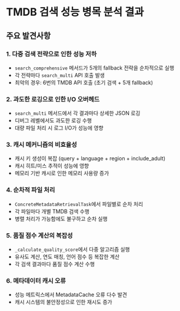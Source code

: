 # TMDB 검색 성능 병목 분석 결과

## 주요 발견사항

### 1. 다중 검색 전략으로 인한 성능 저하
- `search_comprehensive` 메서드가 5개의 fallback 전략을 순차적으로 실행
- 각 전략마다 `search_multi` API 호출 발생
- 최악의 경우: 6번의 TMDB API 호출 (초기 검색 + 5개 fallback)

### 2. 과도한 로깅으로 인한 I/O 오버헤드
- `search_multi` 메서드에서 각 결과마다 상세한 JSON 로깅
- 디버그 레벨에서도 과도한 로깅 수행
- 대량 파일 처리 시 로그 I/O가 성능에 영향

### 3. 캐시 메커니즘의 비효율성
- 캐시 키 생성이 복잡 (query + language + region + include_adult)
- 캐시 히트/미스 추적이 성능에 영향
- 메모리 기반 캐시로 인한 메모리 사용량 증가

### 4. 순차적 파일 처리
- `ConcreteMetadataRetrievalTask`에서 파일별로 순차 처리
- 각 파일마다 개별 TMDB 검색 수행
- 병렬 처리가 가능함에도 불구하고 순차 실행

### 5. 품질 점수 계산의 복잡성
- `_calculate_quality_score`에서 다중 알고리즘 실행
- 유사도 계산, 연도 매칭, 언어 점수 등 복잡한 계산
- 각 검색 결과마다 품질 점수 계산 수행

### 6. 메타데이터 캐시 오류
- 성능 메트릭스에서 MetadataCache 오류 다수 발견
- 캐시 시스템의 불안정성으로 인한 재시도 증가
